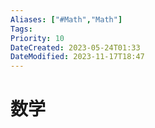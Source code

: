 ```yaml
---
Aliases: ["#Math","Math"]
Tags: 
Priority: 10
DateCreated: 2023-05-24T01:33
DateModified: 2023-11-17T18:47
---
```

# 数学

